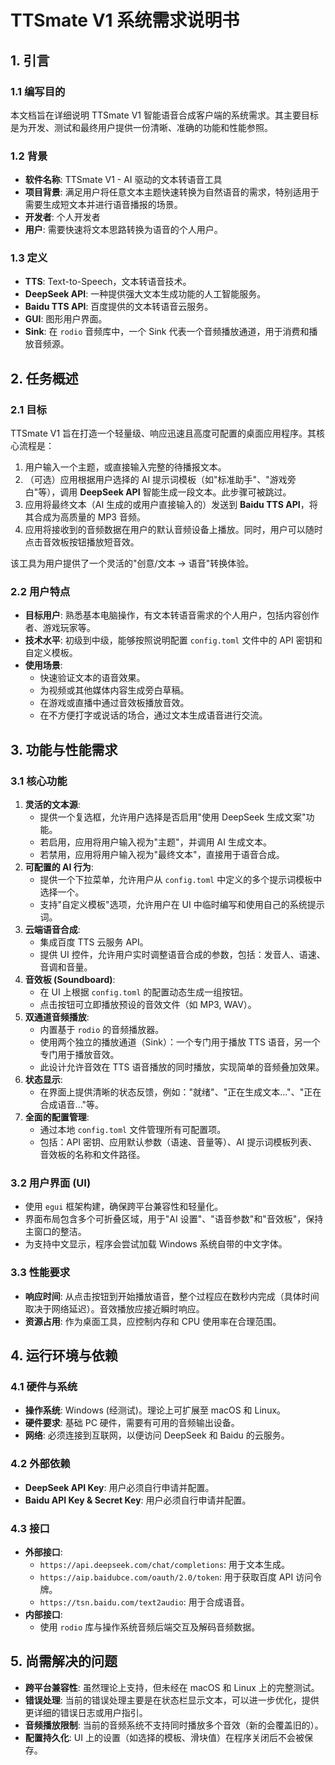 # TTSmate V1 系统需求说明书

## 1. 引言

### 1.1 编写目的
本文档旨在详细说明 TTSmate V1 智能语音合成客户端的系统需求。其主要目标是为开发、测试和最终用户提供一份清晰、准确的功能和性能参照。

### 1.2 背景
- **软件名称**: TTSmate V1 - AI 驱动的文本转语音工具
- **项目背景**: 满足用户将任意文本主题快速转换为自然语音的需求，特别适用于需要生成短文本并进行语音播报的场景。
- **开发者**: 个人开发者
- **用户**: 需要快速将文本思路转换为语音的个人用户。

### 1.3 定义
- **TTS**: Text-to-Speech，文本转语音技术。
- **DeepSeek API**: 一种提供强大文本生成功能的人工智能服务。
- **Baidu TTS API**: 百度提供的文本转语音云服务。
- **GUI**: 图形用户界面。
- **Sink**: 在 `rodio` 音频库中，一个 Sink 代表一个音频播放通道，用于消费和播放音频源。

## 2. 任务概述

### 2.1 目标
TTSmate V1 旨在打造一个轻量级、响应迅速且高度可配置的桌面应用程序。其核心流程是：
1. 用户输入一个主题，或直接输入完整的待播报文本。
2. （可选）应用根据用户选择的 AI 提示词模板（如"标准助手"、"游戏旁白"等），调用 **DeepSeek API** 智能生成一段文本。此步骤可被跳过。
3. 应用将最终文本（AI 生成的或用户直接输入的）发送到 **Baidu TTS API**，将其合成为高质量的 MP3 音频。
4. 应用将接收到的音频数据在用户的默认音频设备上播放。同时，用户可以随时点击音效板按钮播放短音效。

该工具为用户提供了一个灵活的"创意/文本 -> 语音"转换体验。

### 2.2 用户特点
- **目标用户**: 熟悉基本电脑操作，有文本转语音需求的个人用户，包括内容创作者、游戏玩家等。
- **技术水平**: 初级到中级，能够按照说明配置 `config.toml` 文件中的 API 密钥和自定义模板。
- **使用场景**:
    - 快速验证文本的语音效果。
    - 为视频或其他媒体内容生成旁白草稿。
    - 在游戏或直播中通过音效板播放音效。
    - 在不方便打字或说话的场合，通过文本生成语音进行交流。

## 3. 功能与性能需求

### 3.1 核心功能
1.  **灵活的文本源**:
    -   提供一个复选框，允许用户选择是否启用"使用 DeepSeek 生成文案"功能。
    -   若启用，应用将用户输入视为"主题"，并调用 AI 生成文本。
    -   若禁用，应用将用户输入视为"最终文本"，直接用于语音合成。
2.  **可配置的 AI 行为**:
    -   提供一个下拉菜单，允许用户从 `config.toml` 中定义的多个提示词模板中选择一个。
    -   支持"自定义模板"选项，允许用户在 UI 中临时编写和使用自己的系统提示词。
3.  **云端语音合成**:
    -   集成百度 TTS 云服务 API。
    -   提供 UI 控件，允许用户实时调整语音合成的参数，包括：发音人、语速、音调和音量。
4.  **音效板 (Soundboard)**:
    -   在 UI 上根据 `config.toml` 的配置动态生成一组按钮。
    -   点击按钮可立即播放预设的音效文件（如 MP3, WAV）。
5.  **双通道音频播放**:
    -   内置基于 `rodio` 的音频播放器。
    -   使用两个独立的播放通道（Sink）：一个专门用于播放 TTS 语音，另一个专门用于播放音效。
    -   此设计允许音效在 TTS 语音播放的同时播放，实现简单的音频叠加效果。
6.  **状态显示**:
    -   在界面上提供清晰的状态反馈，例如："就绪"、"正在生成文本..."、"正在合成语音..."等。
7.  **全面的配置管理**:
    -   通过本地 `config.toml` 文件管理所有可配置项。
    -   包括：API 密钥、应用默认参数（语速、音量等）、AI 提示词模板列表、音效板的名称和文件路径。

### 3.2 用户界面 (UI)
-   使用 `egui` 框架构建，确保跨平台兼容性和轻量化。
-   界面布局包含多个可折叠区域，用于"AI 设置"、"语音参数"和"音效板"，保持主窗口的整洁。
-   为支持中文显示，程序会尝试加载 Windows 系统自带的中文字体。

### 3.3 性能要求
-   **响应时间**: 从点击按钮到开始播放语音，整个过程应在数秒内完成（具体时间取决于网络延迟）。音效播放应接近瞬时响应。
-   **资源占用**: 作为桌面工具，应控制内存和 CPU 使用率在合理范围。

## 4. 运行环境与依赖

### 4.1 硬件与系统
-   **操作系统**: Windows (经测试)。理论上可扩展至 macOS 和 Linux。
-   **硬件要求**: 基础 PC 硬件，需要有可用的音频输出设备。
-   **网络**: 必须连接到互联网，以便访问 DeepSeek 和 Baidu 的云服务。

### 4.2 外部依赖
-   **DeepSeek API Key**: 用户必须自行申请并配置。
-   **Baidu API Key & Secret Key**: 用户必须自行申请并配置。

### 4.3 接口
-   **外部接口**:
    -   `https://api.deepseek.com/chat/completions`: 用于文本生成。
    -   `https://aip.baidubce.com/oauth/2.0/token`: 用于获取百度 API 访问令牌。
    -   `https://tsn.baidu.com/text2audio`: 用于合成语音。
-   **内部接口**:
    -   使用 `rodio` 库与操作系统音频后端交互及解码音频数据。

## 5. 尚需解决的问题
- **跨平台兼容性**: 虽然理论上支持，但未经在 macOS 和 Linux 上的完整测试。
- **错误处理**: 当前的错误处理主要是在状态栏显示文本，可以进一步优化，提供更详细的错误日志或用户指引。
- **音频播放限制**: 当前的音频系统不支持同时播放多个音效（新的会覆盖旧的）。
- **配置持久化**: UI 上的设置（如选择的模板、滑块值）在程序关闭后不会被保存。

